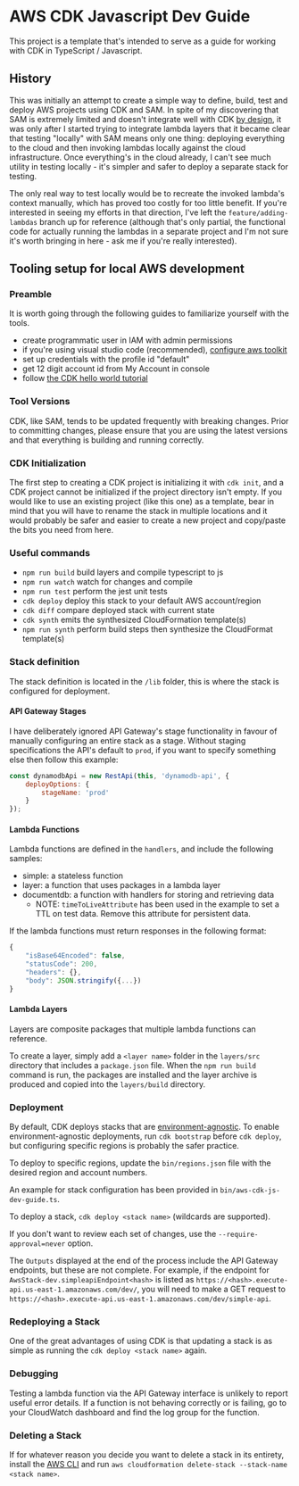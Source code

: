 # AWS CDK Javascript Dev Guide

This project is a template that's intended to serve as a guide for working with CDK in TypeScript / Javascript.

## History

This was initially an attempt to create a simple way to define, build, test and deploy AWS projects using CDK and SAM. In spite of my discovering that SAM is extremely limited and doesn't integrate well with CDK [by design](https://github.com/awslabs/aws-sam-cli/issues/1911), it was only after I started trying to integrate lambda layers that it became clear that testing "locally" with SAM means only one thing: deploying everything to the cloud and then invoking lambdas locally against the cloud infrastructure. Once everything's in the cloud already, I can't see much utility in testing locally - it's simpler and safer to deploy a separate stack for testing.

The only real way to test locally would be to recreate the invoked lambda's context manually, which has proved too costly for too little benefit. If you're interested in seeing my efforts in that direction, I've left the `feature/adding-lambdas` branch up for reference (although that's only partial, the functional code for actually running the lambdas in a separate project and I'm not sure it's worth bringing in here - ask me if you're really interested).

## Tooling setup for local AWS development

### Preamble

It is worth going through the following guides to familiarize yourself with the tools.

- create programmatic user in IAM with admin permissions
- if you're using visual studio code (recommended), [configure aws toolkit](https://docs.aws.amazon.com/toolkit-for-vscode/latest/userguide/setup-toolkit.html)
- set up credentials with the profile id "default"
- get 12 digit account id from My Account in console
- follow [the CDK hello world tutorial](https://docs.aws.amazon.com/cdk/latest/guide/getting_started.html#hello_world_tutorial)

### Tool Versions

CDK, like SAM, tends to be updated frequently with breaking changes. Prior to committing changes, please ensure that you are using the latest versions and that everything is building and running correctly.

### CDK Initialization

The first step to creating a CDK project is initializing it with `cdk init`, and a CDK project cannot be initialized if the project directory isn't empty. If you would like to use an existing project (like this one) as a template, bear in mind that you will have to rename the stack in multiple locations and it would probably be safer and easier to create a new project and copy/paste the bits you need from here.

### Useful commands

- `npm run build`   build layers and compile typescript to js
- `npm run watch`   watch for changes and compile
- `npm run test`    perform the jest unit tests
- `cdk deploy`      deploy this stack to your default AWS account/region
- `cdk diff`        compare deployed stack with current state
- `cdk synth`       emits the synthesized CloudFormation template(s)
- `npm run synth`   perform build steps then synthesize the CloudFormat template(s)

### Stack definition

The stack definition is located in the `/lib` folder, this is where the stack is configured for deployment.

#### API Gateway Stages

I have deliberately ignored API Gateway's stage functionality in favour of manually configuring an entire stack as a stage. Without staging specifications the API's default to `prod`, if you want to specify something else then follow this example:

```javascript
const dynamodbApi = new RestApi(this, 'dynamodb-api', {
    deployOptions: {
        stageName: 'prod'
    }
});
```

#### Lambda Functions

Lambda functions are defined in the `handlers`, and include the following samples:

- simple: a stateless function
- layer: a function that uses packages in a lambda layer
- documentdb: a function with handlers for storing and retrieving data
  - NOTE: `timeToLiveAttribute` has been used in the example to set a TTL on
    test data. Remove this attribute for persistent data.

If the lambda functions must return responses in the following format:

```javascript
{
    "isBase64Encoded": false,
    "statusCode": 200,
    "headers": {},
    "body": JSON.stringify({...})
}
```

#### Lambda Layers

Layers are composite packages that multiple lambda functions can reference.

To create a layer, simply add a `<layer name>` folder in the `layers/src` directory that includes a `package.json` file. When the `npm run build` command is run, the packages are installed and the layer archive is produced and copied into the `layers/build` directory.

### Deployment

By default, CDK deploys stacks that are [environment-agnostic](https://docs.aws.amazon.com/cdk/latest/guide/environments.html). To enable environment-agnostic deployments, run `cdk bootstrap` before `cdk deploy`, but configuring specific regions is probably the safer practice.

To deploy to specific regions, update the `bin/regions.json` file with the desired region and account numbers.

An example for stack configuration has been provided in `bin/aws-cdk-js-dev-guide.ts`.

To deploy a stack, `cdk deploy <stack name>` (wildcards are supported).

If you don't want to review each set of changes, use the `--require-approval=never` option.

The `Outputs` displayed at the end of the process include the API Gateway endpoints, but these are not complete. For example, if the endpoint for `AwsStack-dev.simpleapiEndpoint<hash>` is listed as `https://<hash>.execute-api.us-east-1.amazonaws.com/dev/`, you will need to make a GET request to `https://<hash>.execute-api.us-east-1.amazonaws.com/dev/simple-api`.

### Redeploying a Stack

One of the great advantages of using CDK is that updating a stack is as simple as running the `cdk deploy <stack name>` again.

### Debugging

Testing a lambda function via the API Gateway interface is unlikely to report useful error details. If a function is not behaving correctly or is failing, go to your CloudWatch dashboard and find the log group for the function.

### Deleting a Stack

If for whatever reason you decide you want to delete a stack in its entirety, install the [AWS CLI](https://docs.aws.amazon.com/cli/latest/userguide/install-cliv2.html) and run `aws cloudformation delete-stack --stack-name <stack name>`.
